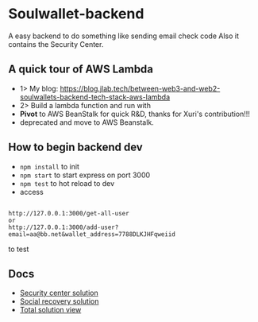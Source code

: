 # Soulwallet-backend
A easy backend to do something like sending email check code
Also it contains the Security Center.

## A quick tour of AWS Lambda
+ 1> My blog: https://blog.jlab.tech/between-web3-and-web2-soulwallets-backend-tech-stack-aws-lambda
+ 2> Build a lambda function and run with 
+ **Pivot** to AWS BeanStalk for quick R&D, thanks for Xuri's contribution!!!
+ deprecated and move to AWS Beanstalk.
## How to begin backend dev
+ ``` npm install ``` to init
+ ``` npm start ``` to start express on port 3000
+ ``` npm test ``` to hot reload to dev
+ access 
```

http://127.0.0.1:3000/get-all-user
or
http://127.0.0.1:3000/add-user?email=aa@bb.net&wallet_address=7788DLKJHFqweiid

``` 
to test

## Docs
+ [Security center solution](https://github.com/proofofsoulprotocol/smart-contract-wallet-4337/blob/main/dev-docs/security-center-solution.md)
+ [Social recovery solution](https://github.com/proofofsoulprotocol/smart-contract-wallet-4337/blob/main/dev-docs/Social-recovery-solution.md)
+ [Total solution view](https://github.com/proofofsoulprotocol/smart-contract-wallet-4337/blob/main/dev-docs/SoulWallet-Tech.md)

